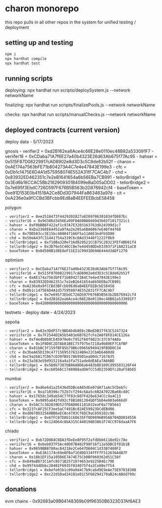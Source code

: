 # charon monorepo

this repo pulls in all other repos in the system for unified testing / deployment

## setting up and testing

```sh
npm i
npx hardhat compile
npx hardhat test
```

## running scripts

deploying: npx hardhat run scripts/deploySystem.js --network networkName

finalizing: npx hardhat run scripts/finalizePools.js --network networkName

checks: npx hardhat run scripts/manualChecks.js --network networkName


## deployed contracts (current version)

deploy data - 5/17/2023

gnosis
    - verifier2 = 0xd2B162ea6Ace4c66E28e0110ec48B82a533091F7
    - veriifer16 = 0xCDaba71A7f6E27a40b4323E26d63Ab675f77Ac95
    - hahser = 0x515F87D08229917cAD8902e8d3D3c5C8de82b52f
    - charon = 0xAE174a7563bFE71b804273A4C7e4e47843E199e3
    - cfc = 0xDb1c1475E6D4A1d575958074E552A31fF7CAC4b7
    - chd = 0x83932ED462351c7e2eB1641654a6b56EBa7CB991
    - tellorBridge1 = 0x3Ed6b16CCAC5Bb2162909301B4099eBaD05aDD02
    - tellorBridge2 = 0x7e695f3EbdC726D597F676B5B563b2D876942cf4
    - baseToken = 0xe91D153E0b41518A2Ce8Dd3D7944Fa863463a97d
    - cit = 0xA236e0a9fCCBd3BFcbb9Ed8aB4EEFEEBcbE58458

polygon

    - verifier2 = 0xe2518473f4429202827a8269706301034fD887Ec
    - veriifer16 = 0x9d386d3456Ea99F0A60BA0d49d3b03f1017321c1
    - hahser = 0xF0bBB6F422af1c97A7E3203163763db24399d1c7
    - charon = 0xDa2388E64452a8fAa2e205a6BA6067eE48f44f60
    - cfc = 0x70D503cc3E15bc408047166F5a11A6E3e4Fb5D90
    - chd = 0x50eA43fC31441754a319C6c0Ad33440f1222f0b9
    - tellorBridge1 = 0xf18Ba320e716d829521CCB75C28323FEf4BD61f4
    - tellorBridge2 = 0x3D76e5C46CC8e7e44458DDeD339371F1AA231aC8
    - baseToken = 0x0d500B1d8E8eF31E21C99d1Db9A6444d3ADf1270

optimism

    - verifier2 = 0xCDaba71A7f6E27a40b4323E26d63Ab675f77Ac95
    - veriifer16 = 0x515F87D08229917cAD8902e8d3D3c5C8de82b52f
    - hahser = 0xAE174a7563bFE71b804273A4C7e4e47843E199e3
    - charon = 0x83932ED462351c7e2eB1641654a6b56EBa7CB991
    - cfc = 0xA236e0a9fCCBd3BFcbb9Ed8aB4EEFEEBcbE58458
    - chd = 0xDb1c1475E6D4A1d575958074E552A31fF7CAC4b7
    - tellorBridge1 = 0x7e695f3EbdC726D597F676B5B563b2D876942cf4
    - tellorBridge2 = 0xd2B162ea6Ace4c66E28e0110ec48B82a533091F7
    - baseToken = 0x4200000000000000000000000000000000000006



testnets - deploy date - 4/24/2023

sepolia
    
    - verifier2 = 0x82e3DdF57c9BD4b4b8E6c2BeEDB37f63C5247324
    - veriifer16 = 0x7F2544D2A5b5483e6B762fcFe2A0f8FD14CE126a
    - hahser = 0xf4e4b0b0CE45970e0cf952f60f8823c37C074A8a
    - baseToken = 0x1F8D8C2D7Ab81BEC75f975e7218a9b80EF7CAfBF
    - charon = 0x81b0C3f159fBF85b79B6c09656949419FB9D0C34
    - cfc = 0x3beA65D139c47715695376324B9e22CbAb6460d8
    - chd = 0xC9a26A17CD67cD39fB917869501eaD0dc7167A35
    - cit = 0x23a363e59d915216a4a3fa751ade8dEAEa7A66BD
    - tellorBridge1 = 0x5D8b7387bB86A0D6ab483b0D169Cd95503126F44
    - tellorBridge2 = 0xc60566C1748988adDAfCC5dD2359Dfc20aF58b65

mumbai
    
    - verifier2 = 0xd6e6d1a25436d5DBceA85dEe07dAf1aAc5CDebfc
    - veriifer16 = 0xa710396c752b7cf294c6Aa5c6B2A7022Ba68c40C
    - hahser = 0x17658c349ab54C77F83c607F428e634CCc9a4C13
    - baseToken = 0x9895a842fd92cf8B1081204bDf5bD4e803e666dF
    - charon = 0x5AC7c302039D52fFDAD061181032eaF0a7785643
    - cfc = 0x3237cAF25CF3ee5aCf491Bc824E59923DCdEBd86
    - chd = 0xd0670D32568BB6eEC8c4783Cf6DC9aC858102c96
    - tellorBridge1 = 0x6fFC87D8b1C68635Ff0D9896B95A8704DD034556
    - tellorBridge2 = 0x124D64c8bA315C440198D3861F74CC978daaA7F6

chiado

    - verifier2 = 0xb72D0D4C8DA3fDeEe8F95f2afdDb66118e92c78e
    - veriifer16 = 0x6eb037F5Ac48D87B482F98F16f11e5DBCEf01b1B
    - hahser = 0x9659BB8780ac84218e2Ce647D604C1d3307480F2
    - baseToken = 0xE3A1174c69e0FBaf1E8DD334fFF7F512636A4B7F
    - charon = 0x18b1EF15a105D6E7A74E75Cb0BF060362d51C58f
    - cfc = 0x849aBD73C1Afc8571B2571074653e9225B4Ec79E
    - chd = 0x997444Dbbc20401F6935f034075f4a3Ce80e7f54
    - tellorBridge1 = 0xbefe01b1c09a9d4C7b9cabd9E9eAe75E97018300
    - tellorBridge2 = 0xc22d1Dad24181e01C5F60294179aB24cABdd799c

## donations

evm chains - 0x92683a09B64148369b09f96350B6323D37Af6AE3




